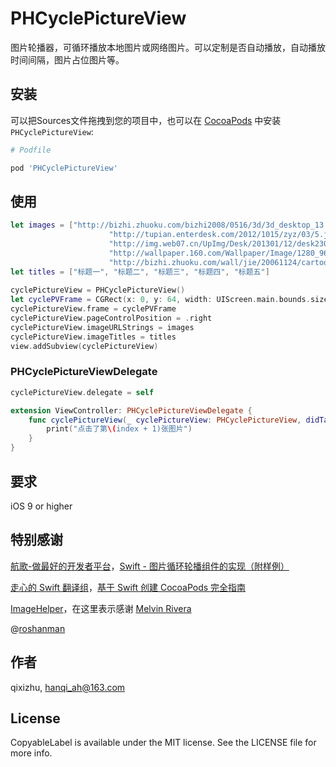# PHCyclePictureView
图片轮播器，可循环播放本地图片或网络图片。可以定制是否自动播放，自动播放时间间隔，图片占位图片等。

## 安装
可以把Sources文件拖拽到您的项目中，也可以在 [CocoaPods](https://cocoapods.org/) 中安装 `PHCyclePictureView`:
```ruby
# Podfile

pod 'PHCyclePictureView'
```

## 使用
```swift
let images = ["http://bizhi.zhuoku.com/bizhi2008/0516/3d/3d_desktop_13.jpg",
                      "http://tupian.enterdesk.com/2012/1015/zyz/03/5.jpg",
                      "http://img.web07.cn/UpImg/Desk/201301/12/desk230393121053551.jpg",
                      "http://wallpaper.160.com/Wallpaper/Image/1280_960/1280_960_37227.jpg",
                      "http://bizhi.zhuoku.com/wall/jie/20061124/cartoon2/cartoon014.jpg"]
let titles = ["标题一", "标题二", "标题三", "标题四", "标题五"]
        
cyclePictureView = PHCyclePictureView()
let cyclePVFrame = CGRect(x: 0, y: 64, width: UIScreen.main.bounds.size.width, height: UIScreen.main.bounds.size.width * 0.512)
cyclePictureView.frame = cyclePVFrame
cyclePictureView.pageControlPosition = .right
cyclePictureView.imageURLStrings = images
cyclePictureView.imageTitles = titles
view.addSubview(cyclePictureView)
```

### PHCyclePictureViewDelegate
```swift
cyclePictureView.delegate = self

extension ViewController: PHCyclePictureViewDelegate {
    func cyclePictureView(_ cyclePictureView: PHCyclePictureView, didTapItemAt index: Int) {
        print("点击了第\(index + 1)张图片")
    }
}
```

## 要求
iOS 9 or higher

## 特别感谢
[航歌-做最好的开发者平台](http://www.hangge.com/)，[Swift - 图片循环轮播组件的实现（附样例）](http://www.hangge.com/blog/cache/detail_1314.html)

[走心的 Swift 翻译组](http://swift.gg/)，[基于 Swift 创建 CocoaPods 完全指南](http://www.swift.gg/2016/12/15/cocoapods-making-guide/)

[ImageHelper](https://github.com/melvitax/ImageHelper)，在这里表示感谢 [Melvin Rivera](https://github.com/melvitax)

@[roshanman](https://github.com/roshanman)

## 作者
qixizhu, hanqi_ah@163.com

## License
CopyableLabel is available under the MIT license. See the LICENSE file for more info.
